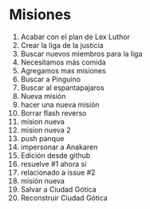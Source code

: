 # Misiones

1. Acabar con el plan de Lex Luthor
2. Crear la liga de la justicia
3. Buscar nuevos miembros para la liga
4. Necesitamos más comida
5. Agregamos mas misiones
6. Buscar a Pinguino
7. Buscar al espantapajaros
8. Nueva misión
9. hacer una nueva misión
10. Borrar flash reverso
11. mision nueva
12. mision nueva 2
13. push panque
14. impersonar a Anakaren
15. Edición desde github
16. resuelve #1 ahora si
17. relacionado a issue #2
18. misión nueva
19. Salvar a Ciudad Gótica
20. Reconstruir Ciudad Gótica

